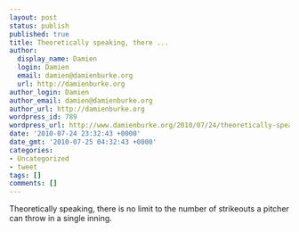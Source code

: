 ```yaml
---
layout: post
status: publish
published: true
title: Theoretically speaking, there ...
author:
  display_name: Damien
  login: Damien
  email: damien@damienburke.org
  url: http://damienburke.org
author_login: Damien
author_email: damien@damienburke.org
author_url: http://damienburke.org
wordpress_id: 789
wordpress_url: http://www.damienburke.org/2010/07/24/theoretically-speaking-there/
date: '2010-07-24 23:32:43 +0000'
date_gmt: '2010-07-25 04:32:43 +0000'
categories:
- Uncategorized
- tweet
tags: []
comments: []
---
```

<p>Theoretically speaking, there is no limit to the number of strikeouts a pitcher can throw in a single inning.</p>
